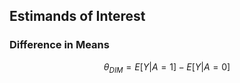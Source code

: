## Estimands of Interest

### Difference in Means

$$ \theta_{DIM} = E[Y \vert A = 1] - E[Y \vert A = 0] $$
